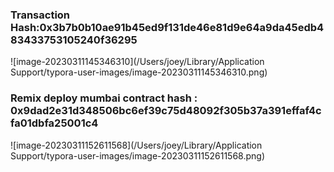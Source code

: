 ### Transaction Hash:0x3b7b0b10ae91b45ed9f131de46e81d9e64a9da45edb483433753105240f36295

![image-20230311145346310](/Users/joey/Library/Application Support/typora-user-images/image-20230311145346310.png)

### Remix deploy mumbai contract hash : 0x9dad2e31d348506bc6ef39c75d48092f305b37a391effaf4cfa01dbfa25001c4

![image-20230311152611568](/Users/joey/Library/Application Support/typora-user-images/image-20230311152611568.png)